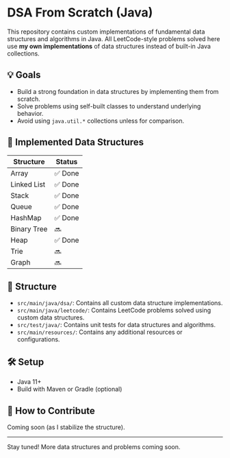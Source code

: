 # DSA From Scratch (Java)

This repository contains custom implementations of fundamental data structures and algorithms in Java. All LeetCode-style problems solved here use **my own implementations** of data structures instead of built-in Java collections.

## 💡 Goals
- Build a strong foundation in data structures by implementing them from scratch.
- Solve problems using self-built classes to understand underlying behavior.
- Avoid using `java.util.*` collections unless for comparison.

## 🧱 Implemented Data Structures

| Structure       | Status  |
|----------------|---------|
| Array          | ✅ Done |
| Linked List    | ✅ Done |
| Stack          | ✅ Done |
| Queue          | ✅ Done |
| HashMap        | ✅ Done |
| Binary Tree    | 🔜      |
| Heap           | ✅ Done |
| Trie           | 🔜      |
| Graph          | 🔜      |

## 📂 Structure
- `src/main/java/dsa/`: Contains all custom data structure implementations.
- `src/main/java/leetcode/`: Contains LeetCode problems solved using custom data structures.
- `src/test/java/`: Contains unit tests for data structures and algorithms.
- `src/main/resources/`: Contains any additional resources or configurations.

## 🛠️ Setup

- Java 11+
- Build with Maven or Gradle (optional)

## 🚀 How to Contribute

Coming soon (as I stabilize the structure).

---

Stay tuned! More data structures and problems coming soon.
